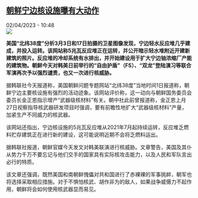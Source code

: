 <!--1680426902000-->
[朝鲜宁边核设施曝有大动作](https://www.rfi.fr/cn/%E4%BA%9A%E6%B4%B2/20230402-%E6%9C%9D%E9%B2%9C%E5%AE%81%E8%BE%B9%E6%A0%B8%E8%AE%BE%E6%96%BD%E6%9B%9D%E6%9C%89%E5%A4%A7%E5%8A%A8%E4%BD%9C)
------

<div>02/04/2023 - 10:48</div><img src="https://s.rfi.fr/media/display/3e2a5086-d10f-11ed-91df-005056a90284/w:1280/p:16x9/000_9MZ62W.jpg"><p><strong>美国“北纬38度”分析3月3日和17日拍摄的卫星图像发现，宁边轻水反应堆几乎建成，并投入运转。该网站称5兆瓦反应堆正在运转，并公开暗示轻水堆附近开建新建筑的照片。反应堆的冷却系统有水排出，并开始建设用于扩大宁边铀浓缩厂产能的建筑物。朝鲜今天对韩美日前举行的“自由护盾”（FS）、“双龙”登陆演习等联合军演再次予以强烈谴责，也又一次进行核威胁。                    </strong></p><div><p>据韩联社今天报道称，美国朝鲜问题专题网站“北纬38度”当地时间1日报道称，朝鲜宁边主要核设施有强烈的活动迹象。该网站评价称，这一动向与朝鲜国务委员会委员长金正恩指示增产“武器级核材料”有关。朝中社此前曾报道称，金正恩上月27日视察指导核武器研发项目时强调，要有前瞻性地扩大“武器级核材料”产量，加紧生产不同威力的核武器。</p><p>该网站还指出，宁边核设施的5兆瓦反应堆从2021年7月起持续运转，反应堆乏燃料贮存建筑正在进行新的建设，这可能说明近期不会将乏燃料运出。</p><p>据韩联社报道，朝鲜官媒今天发文对韩美联演进行核威胁。文章警告，美国及其仆从势力千万不要忘记与他们交手的国家具有实际核攻击能力，以及人民和军队言出必行的特质。</p><p>该文章还强调，既然美国和南朝鲜傀儡对共和国进行了赤裸裸的军事挑衅，朝军也将选择采取相应措施。对于不惧怕核武、胡作非为的敌人，如果战争威慑力不起作用，朝鲜将会如何使用核武器显而易见。</p><div data-selfpromo-newsletter></div><div data-selfpromo-app></div></div>
